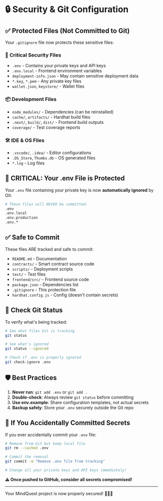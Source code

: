 # 🔒 Security & Git Configuration

## ✅ Protected Files (Not Committed to Git)

Your `.gitignore` file now protects these sensitive files:

### 🔑 **Critical Security Files**
- `.env` - Contains your private keys and API keys
- `.env.local` - Frontend environment variables
- `deployment-info.json` - May contain sensitive deployment data
- `*.key`, `*.pem` - Any private key files
- `wallet.json`, `keystore/` - Wallet files

### 📦 **Development Files**
- `node_modules/` - Dependencies (can be reinstalled)
- `cache/`, `artifacts/` - Hardhat build files
- `.next/`, `build/`, `dist/` - Frontend build outputs
- `coverage/` - Test coverage reports

### 🛠️ **IDE & OS Files**
- `.vscode/`, `.idea/` - Editor configurations
- `.DS_Store`, `Thumbs.db` - OS generated files
- `*.log` - Log files

## 🚨 **CRITICAL: Your .env File is Protected**

Your `.env` file containing your private key is now **automatically ignored** by Git:

```bash
# These files will NEVER be committed:
.env
.env.local
.env.production
.env.*
```

## ✅ **Safe to Commit**

These files ARE tracked and safe to commit:
- `README.md` - Documentation
- `contracts/` - Smart contract source code
- `scripts/` - Deployment scripts
- `test/` - Test files  
- `frontend/src/` - Frontend source code
- `package.json` - Dependencies list
- `.gitignore` - This protection file
- `hardhat.config.js` - Config (doesn't contain secrets)

## 🔧 **Check Git Status**

To verify what's being tracked:

```bash
# See what files Git is tracking
git status

# See what's ignored
git status --ignored

# Check if .env is properly ignored
git check-ignore .env
```

## 🛡️ **Best Practices**

1. **Never run**: `git add .env` or `git add .`
2. **Double-check**: Always review `git status` before committing
3. **Use env.example**: Share configuration templates, not actual secrets
4. **Backup safely**: Store your `.env` securely outside the Git repo

## 🚨 **If You Accidentally Committed Secrets**

If you ever accidentally commit your `.env` file:

```bash
# Remove from Git but keep local file
git rm --cached .env

# Commit the removal
git commit -m "Remove .env file from tracking"

# Change all your private keys and API keys immediately!
```

**⚠️ Once pushed to GitHub, consider all secrets compromised!**

---

Your MindQuest project is now properly secured! 🧙‍♂️✨
